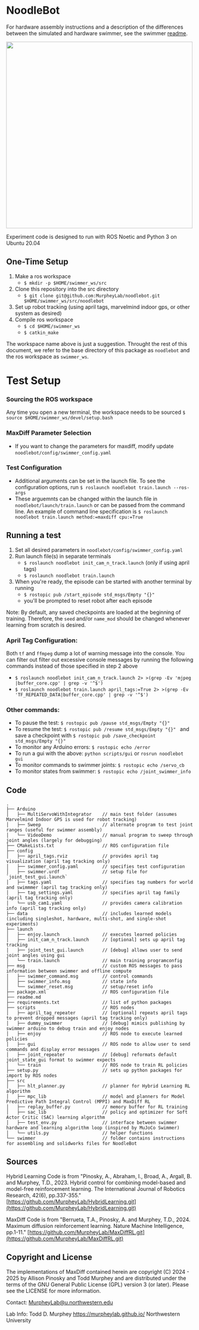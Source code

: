 # NoodleBot
For hardware assembly instructions and a description of the differences between the simulated and hardware swimmer, see the swimmer [readme](https://github.com/MurpheyLab/noodlebot/blob/main/swimmer/readme.md).

<img src="https://github.com/MurpheyLab/noodlebot/blob/main/swimmer/NoodleBot.png" height="500">

Experiment code is designed to run with ROS Noetic and Python 3 on Ubuntu 20.04

## One-Time Setup
1. Make a ros workspace
    - `$ mkdir -p $HOME/swimmer_ws/src`
2. Clone this repository into the src directory
    - `$ git clone git@github.com:MurpheyLab/noodlebot.git $HOME/swimmer_ws/src/noodlebot`
3. Set up robot tracking (using april tags, marvelmind indoor gps, or other system as desired)
4. Compile ros workspace
    - `$ cd $HOME/swimmer_ws`
    - `$ catkin_make`

The workspace name above is just a suggestion. Throught the rest of this document, we refer to the base directory of this package as `noodlebot` and the ros workspace as `swimmer_ws`.

# Test Setup
### Sourcing the ROS workspace
Any time you open a new terminal, the workspace needs to be sourced
`$ source $HOME/swimmer_ws/devel/setup.bash`

### MaxDiff Parameter Selection
- If you want to change the parameters for maxdiff, modify update `noodlebot/config/swimmer_config.yaml`

### Test Configuration
- Additional arguments can be set in the launch file. To see the configuration options, run `$ roslaunch noodlebot train.launch --ros-args`
- These arguemnts can be changed within the launch file in `noodlebot/launch/train.launch` or can be passed from the command line. An example of command line specification is `$ roslaunch noodlebot train.launch method:=maxdiff cpu:=True`

## Running a test
1. Set all desired parameters in  `noodlebot/config/swimmer_config.yaml`
2. Run launch file(s) in separate terminals
    - `$ roslaunch noodlebot init_cam_n_track.launch` (only if using april tags)
    - `$ roslaunch noodlebot train.launch`
3. When you're ready, the episode can be started with another terminal by running
    - `$ rostopic pub /start_episode std_msgs/Empty "{}" `
    - you'll be prompted to reset robot after each episode


Note: By default, any saved checkpoints are loaded at the beginning of training. Therefore, the `seed` and/or `name_mod` should be changed whenever learning from scratch is desired.

### April Tag Configuration:
Both `tf` and `ffmpeg` dump a lot of warning message into the console. You can filter out filter out excessive console messages by running the following commands instead of those specified in step 2 above
- `$ roslaunch noodlebot init_cam_n_track.launch 2> >(grep -Ev 'mjpeg |buffer_core.cpp' | grep -v '^$')`
- `$ roslaunch noodlebot train.launch april_tags:=True 2> >(grep -Ev 'TF_REPEATED_DATA|buffer_core.cpp' | grep -v '^$')`

### Other commands:
- To pause the test: `$ rostopic pub /pause std_msgs/Empty "{}" `
- To resume the test: `$ rostopic pub /resume std_msgs/Empty "{}" `
and save a checkpoint with  `$ rostopic pub /save_checkpoint std_msgs/Empty "{}" ` 
- To monitor any Arduino errors: `$ rostopic echo /error` 
- To run a gui with the above: `python scripts/gui` or `rosrun noodlebot gui`
- To monitor commands to swimmer joints: `$ rostopic echo /servo_cb` 
- To monitor states from swimmer: `$ rostopic echo /joint_swimmer_info` 


## Code
```
.
├── Arduino
│   ├── MultiServoWithIntegrator    // main test folder (assumes Marvelmind Indoor GPS is used for robot tracking)
│   ├── Sweep                       // alternate program to test joint ranges (useful for swimmer assembly)
│   └── VideoDemo                   // manual program to sweep through joint angles (largely for debugging)
├── CMakeLists.txt                  // ROS configuration file
├── config
│   ├── april_tags.rviz             // provides april tag visualization (april tag tracking only)
│   ├── swimmer_config.yaml         // specifies test configuration
│   ├── swimmer.urdf                // setup file for `joint_test_gui.launch`
│   ├── tags.yaml                   // specifies tag numbers for world and swimmmer (april tag tracking only)
│   ├── tag_settings.yaml           // specifies april tag family (april tag tracking only)
│   └── usb_cam1.yaml               // provides camera calibration info (april tag tracking only)
├── data                            // includes learned models (including singleshot, hardware, multi-shot, and single-shot experiments)
├── launch
│   ├── enjoy.launch                // executes learned policies
│   ├── init_cam_n_track.launch     // [optional] sets up april tag tracking 
│   ├── joint_test_gui.launch       // [debug] allows user to send joint angles using gui
│   └── train.launch                // main training programconfig
├── msg                             // custom ROS messages to pass information between swimmer and offline compute
│   ├── swimmer_command.msg         // control commands
│   ├── swimmer_info.msg            // state info
│   └── swimmer_reset.msg           // setup/reset info
├── package.xml                     // ROS configuration file
├── readme.md
├── requirements.txt                // list of python packages
├── scripts                         // ROS nodes
│   ├── april_tag_repeater          // [optional] repeats april tags to prevent dropped messages (april tag tracking only)
│   ├── dummy_swimmer               // [debug] mimics publishing by swimmer arduino to debug train and enjoy nodes
│   ├── enjoy                       // ROS node to execute learned policies
│   ├── gui                         // ROS node to allow user to send commands and display error messages
│   ├── joint_repeater              // [debug] reformats default joint_state_gui format to swimmer expects 
│   └── train                       // ROS node to train RL policies
├── setup.py                        // sets up python packages for import by ROS nodes
├── src
│   ├── hlt_planner.py              // planner for Hybrid Learning RL algorithm
│   ├── mpc_lib                     // model and planners for Model Predictive Path Integral Control (MPPI) and MaxDiff RL
│   ├── replay_buffer.py            // memory buffer for RL training
│   ├── sac_lib                     // policy and optimizer for Soft Actor Critic (SAC) learning algorithm 
│   ├── test_env.py                 // interface between swimmer hardware and learning algorithm loop (inspired by MuJoCo Swimmer)
│   └── utils.py                    // helper functions
└── swimmer                         // folder contains instructions for assembling and solidworks files for NoodleBot
```

## Sources 

Hybrid Learning Code is from "Pinosky, A., Abraham, I., Broad, A., Argall, B. and Murphey, T.D., 2023. Hybrid control for combining model-based and model-free reinforcement learning. The International Journal of Robotics Research, 42(6), pp.337-355." [https://github.com/MurpheyLab/HybridLearning.git](https://github.com/MurpheyLab/HybridLearning.git)

MaxDiff Code is from "Berrueta, T.A., Pinosky, A. and Murphey, T.D., 2024. Maximum diffusion reinforcement learning. Nature Machine Intelligence, pp.1-11." [https://github.com/MurpheyLab/MaxDiffRL.git](https://github.com/MurpheyLab/MaxDiffRL.git)


## Copyright and License
The implementations of MaxDiff contained herein are copyright (C) 2024 - 2025 by Allison Pinosky and Todd Murphey and are distributed under the terms of the GNU General Public License (GPL) version 3 (or later). Please see the LICENSE for more information.

Contact: MurpheyLab@u.northwestern.edu

Lab Info:
Todd D. Murphey
https://murpheylab.github.io/
Northwestern University